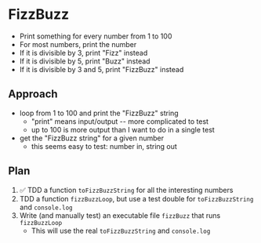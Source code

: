 # FizzBuzz

- Print something for every number from 1 to 100
- For most numbers, print the number
- If it is divisible by 3, print "Fizz" instead
- If it is divisible by 5, print "Buzz" instead
- If it is divisible by 3 and 5, print "FizzBuzz" instead

## Approach

- loop from 1 to 100 and print the "FizzBuzz" string
    - "print" means input/output -- more complicated to test
    - up to 100 is more output than I want to do in a single test
- get the "FizzBuzz string" for a given number
    - this seems easy to test: number in, string out

## Plan

1. ✅ TDD a function `toFizzBuzzString` for all the interesting numbers
2. TDD a function `fizzBuzzLoop`, but use a test double for `toFizzBuzzString` and
   `console.log`
3. Write (and manually test) an executable file `fizzBuzz` that runs `fizzBuzzLoop`
    - This will use the real `toFizzBuzzString` and `console.log`